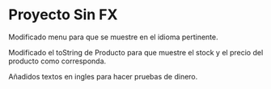 # Proyecto Sin FX

Modificado menu para que se muestre en el idioma pertinente.

Modificado el toString de Producto para que muestre el stock y el precio del producto como corresponda.

Añadidos textos en ingles para hacer pruebas de dinero.
